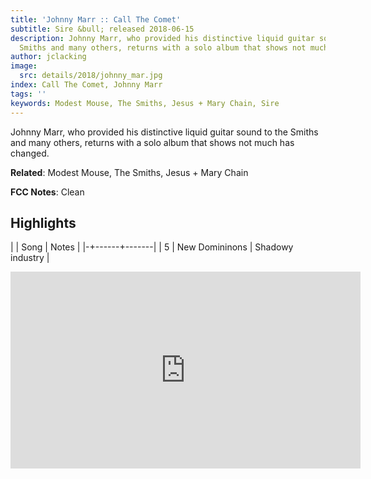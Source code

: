 ```yaml
---
title: 'Johnny Marr :: Call The Comet'
subtitle: Sire &bull; released 2018-06-15
description: Johnny Marr, who provided his distinctive liquid guitar sound to the
  Smiths and many others, returns with a solo album that shows not much has changed.
author: jclacking
image:
  src: details/2018/johnny_mar.jpg
index: Call The Comet, Johnny Marr
tags: ''
keywords: Modest Mouse, The Smiths, Jesus + Mary Chain, Sire
---
```

Johnny Marr, who provided his distinctive liquid guitar sound to the Smiths and many others, returns with a solo album that shows not much has changed.<!--more-->

**Related**: Modest Mouse, The Smiths, Jesus + Mary Chain

**FCC Notes**: Clean

## Highlights

| | Song | Notes |
|-+------+-------|
| 5 | New Domininons | Shadowy industry |

<div class="tlo-detail-video"><iframe width="560" height="315" src="https://www.youtube.com/embed/e5daIu9-OG0" frameborder="0" allow="autoplay; encrypted-media" allowfullscreen></iframe></div>

